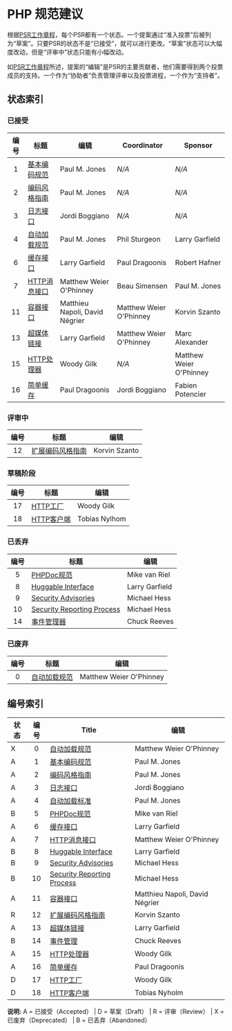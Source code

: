 # PHP 规范建议

根据[PSR工作章程][workflow]，每个PSR都有一个状态。一个提案通过“准入投票”后被列为“草案”。只要PSR的状态不是“已接受”，就可以进行更改。“草案”状态可以大幅度改动，但是“评审中”状态只能有小幅改动。

如[PSR工作章程][workflow]所述，提案的“编辑”是PSR的主要贡献者，他们需要得到两个投票成员的支持。一个作为“协助者”负责管理评审以及投票进程，一个作为“支持者”。

## 状态索引

### 已接受

| 编号 | 标题                          | 编辑                         |  Coordinator            | Sponsor          |
|:---:|--------------------------------|--------------------------------|-------------------------|------------------|
| 1   | [基本编码规范][psr1]  | Paul M. Jones                  | _N/A_                   | _N/A_            |
| 2   | [编码风格指南][psr2]     | Paul M. Jones                  | _N/A_                   | _N/A_            |
| 3   | [日志接口][psr3]       | Jordi Boggiano                 | _N/A_                   | _N/A_            |
| 4   | [自动加载规范][psr4]   | Paul M. Jones                  | Phil Sturgeon           | Larry Garfield   |
| 6   | [缓存接口][psr6]      | Larry Garfield                 | Paul Dragoonis          | Robert Hafner    |
| 7   | [HTTP消息接口][psr7] | Matthew Weier O'Phinney        | Beau Simensen           | Paul M. Jones    |
| 11  | [容器接口][psr11]   | Matthieu Napoli, David Négrier | Matthew Weier O'Phinney | Korvin Szanto    |
| 13  | [超媒体链接][psr13]      | Larry Garfield                 | Matthew Weier O'Phinney | Marc Alexander   |
| 15  | [HTTP处理器][psr15]         | Woody Gilk                     | _N/A_                   | Matthew Weier O'Phinney |
| 16  | [简单缓存][psr16]          | Paul Dragoonis                 | Jordi Boggiano          | Fabien Potencier |

### 评审中

| 编号 | 标题                                | 编辑                     |
|:---:|--------------------------------------|--------------------------------|
| 12  | [扩展编码风格指南][psr12] | Korvin Szanto                  |

### 草稿阶段

| 编号 | 标题                                | 编辑                     |
|:---:|--------------------------------------|--------------------------------|
| 17  | [HTTP工厂][psr17]              | Woody Gilk                     |
| 18  | [HTTP客户端][psr18]                 | Tobias Nylhom                  |

### 已丢弃

| 编号 | 标题                                | 编辑                      |
|:---:|--------------------------------------|--------------------------------|
| 5   | [PHPDoc规范][psr5]              | Mike van Riel                  |
| 8   | [Huggable Interface][psr8]           | Larry Garfield                 |
| 9   | [Security Advisories][psr9]          | Michael Hess                   |
| 10  | [Security Reporting Process][psr10]  | Michael Hess                   |
| 14  | [事件管理器][psr14]               | Chuck Reeves                   |

### 已废弃

| 编号 | 标题                          | 编辑                  |
|:---:|--------------------------------|-------------------------|
| 0   | [自动加载规范][psr0]   | Matthew Weier O'Phinney |

## 编号索引

| 状态 | 编号 | Title                                | 编辑                      |
|--------|:---:|--------------------------------------|--------------------------------|
| X      | 0   | [自动加载规范][psr0]         | Matthew Weier O'Phinney        |
| A      | 1   | [基本编码规范][psr1]        | Paul M. Jones                  |
| A      | 2   | [编码风格指南][psr2]           | Paul M. Jones                  |
| A      | 3   | [日志接口][psr3]             | Jordi Boggiano                 |
| A      | 4   | [自动加载标准][psr4]         | Paul M. Jones                  |
| B      | 5   | [PHPDoc规范][psr5]              | Mike van Riel                  |
| A      | 6   | [缓存接口][psr6]            | Larry Garfield                 |
| A      | 7   | [HTTP消息接口][psr7]       | Matthew Weier O'Phinney        |
| B      | 8   | [Huggable Interface][psr8]           | Larry Garfield                 |
| B      | 9   | [Security Advisories][psr9]          | Michael Hess                   |
| B      | 10  | [Security Reporting Process][psr10]  | Michael Hess                   |
| A      | 11  | [容器接口][psr11]         | Matthieu Napoli, David Négrier |
| R      | 12  | [扩展编码风格指南][psr12] | Korvin Szanto                  |
| A      | 13  | [超媒体链接][psr13]            | Larry Garfield                 |
| B      | 14  | [事件管理][psr14]               | Chuck Reeves                   |
| A      | 15  | [HTTP处理器][psr15]               | Woody Gilk                     |
| A      | 16  | [简单缓存][psr16]                | Paul Dragoonis                 |
| D      | 17  | [HTTP工厂][psr17]              | Woody Gilk                     |
| D      | 18  | [HTTP客户端][psr18]                 | Tobias Nyholm                  |

**说明:** A = 已接受（Accepted） | D = 草案（Draft） | R = 评审（Review） | X = 已废弃（Deprecated） | B = 已丢弃（Abandoned）

[workflow]: https://github.com/liues1992/fig-standards/blob/master/bylaws/002-psr-workflow.md
[psr0]: https://github.com/liues1992/fig-standards/blob/master/accepted/PSR-0.md
[psr1]: https://github.com/liues1992/fig-standards/blob/master/accepted/PSR-1-basic-coding-standard.md
[psr2]: https://github.com/liues1992/fig-standards/blob/master/accepted/PSR-2-coding-style-guide.md
[psr3]: https://github.com/liues1992/fig-standards/blob/master/accepted/PSR-3-logger-interface.md
[psr4]: https://github.com/liues1992/fig-standards/blob/master/accepted/PSR-4-autoloader-meta.md
[psr5]: https://github.com/phpDocumentor/fig-standards/tree/master/proposed/phpdoc.md
[psr6]: https://github.com/liues1992/fig-standards/blob/master/accepted/PSR-6-cache.md
[psr7]: https://github.com/liues1992/fig-standards/blob/master/accepted/PSR-7-http-message.md
[psr8]: https://github.com/liues1992/fig-standards/blob/master/proposed/psr-8-hug/
[psr9]: https://github.com/liues1992/fig-standards/blob/master/proposed/security-disclosure-publication.md
[psr10]: https://github.com/liues1992/fig-standards/blob/master/proposed/security-reporting-process.md
[psr11]: https://github.com/liues1992/fig-standards/blob/master/accepted/PSR-11-container.md
[psr12]: https://github.com/liues1992/fig-standards/blob/master/proposed/extended-coding-style-guide.md
[psr13]: https://github.com/liues1992/fig-standards/blob/master/accepted/PSR-13-links.md
[psr14]: https://github.com/liues1992/fig-standards/blob/master/proposed/event-manager.md
[psr15]: https://github.com/liues1992/fig-standards/blob/master/accepted/PSR-15-request-handlers.md
[psr16]: https://github.com/liues1992/fig-standards/blob/master/accepted/PSR-16-simple-cache.md
[psr17]: https://github.com/liues1992/fig-standards/tree/master/proposed/http-factory/
[psr18]: https://github.com/liues1992/fig-standards/tree/master/proposed/http-client/


